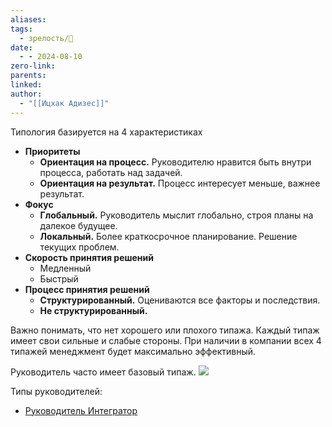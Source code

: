```yaml
---
aliases: 
tags:
  - зрелость/🌱
date:
  - - 2024-08-10
zero-link: 
parents: 
linked: 
author:
  - "[[Ицхак Адизес]]"
---
```

Типология базируется на 4 характеристиках
- **Приоритеты**
	- **Ориентация на процесс.** Руководителю нравится быть внутри процесса, работать над задачей.
	- **Ориентация на результат.** Процесс интересует меньше, важнее результат.
- **Фокус**
	- **Глобальный.** Руководитель мыслит глобально, строя планы на далекое будущее.
	- **Локальный.** Более краткосрочное планирование. Решение текущих проблем.
- **Скорость принятия решений**
	- Медленный
	- Быстрый
- **Процесс принятия решений**
	- **Структурированный.** Оцениваются все факторы и последствия.
	- **Не структурированный.**

Важно понимать, что нет хорошего или плохого типажа. Каждый типаж имеет свои сильные и слабые стороны. При наличии в компании всех 4 типажей менеджмент будет максимально эффективный.

Руководитель часто имеет базовый типаж.
![](Pasted%20image%2020240810131311.png)

Типы руководителей:
- [Руководитель Интегратор](Руководитель%20Интегратор.md)
